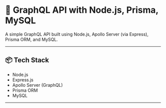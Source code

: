 # 🚀 GraphQL API with Node.js, Prisma, MySQL

A simple GraphQL API built using Node.js, Apollo Server (via Express), Prisma ORM, and MySQL.

---

## 📦 Tech Stack

- Node.js
- Express.js
- Apollo Server (GraphQL)
- Prisma ORM
- MySQL

---


